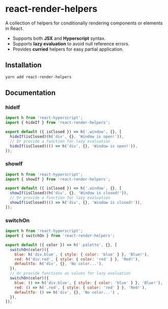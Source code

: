 # react-render-helpers
A collection of helpers for conditionally rendering components or elements in React.

- Supports both **JSX** and **Hyperscript** syntax.
- Supports **lazy evaluation** to avoid null reference errors.
- Provides **curried** helpers for easy partial application.


## Installation

```bash
yarn add react-render-helpers
```

## Documentation

### hideIf

```javascript
import h from 'react-hyperscript';
import { hideIf } from 'react-render-helpers';

export default ({ isClosed }) => h('.window', {}, [
  hideIf(isClosed)(h('div', {}, 'Window is open!')),
  // Or provide a function for lazy evaluation
  hideIf(isClosed)(() => h('div', {}, 'Window is open!')),
]);
```


### showIf

```javascript
import h from 'react-hyperscript';
import { showIf } from 'react-render-helpers';

export default ({ isClosed }) => h('.window', {}, [
  showIf(isClosed)(h('div', {}, 'Window is closed!')),
  // Or provide a function for lazy evaluation
  showIf(isClosed)(() => h('div', {}, 'Window is closed!')),
]);
```


### switchOn

```javascript
import h from 'react-hyperscript';
import { switchOn } from 'react-render-helpers';

export default ({ color }) => h('.palette', {}, [
  switchOn(color)({
    blue: h('div.blue', { style: { color: 'blue' } }, 'Blue!'),
    red: h('div.red', { style: { color: 'red' } }, 'Red!'),
    defaultTo: h('div', {}, 'No color...'),
  }),
  // Or provide functions as values for lazy evaluation
  switchOn(color)({
    blue: () => h('div.blue', { style: { color: 'blue' } }, 'Blue!'),
    red: () => h('.red', { style: { color: 'red' } }, 'Red!'),
    defaultTo: () => h('div', {}, 'No color...') ,
  }),
]);
```
